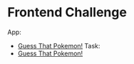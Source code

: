 # Frontend Challenge
App:
* [Guess That Pokemon!](https://github.com/rerootagency/frontend-challenge/tree/pokedex)
Task: 
* [Guess That Pokemon!](https://github.com/rerootagency/frontend-challenge/tree/pokedex)
